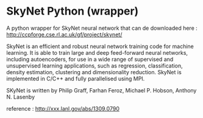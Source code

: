 SkyNet Python (wrapper)
==============

A python wrapper for SkyNet neural network that can de downloaded here :
http://ccpforge.cse.rl.ac.uk/gf/project/skynet/

SkyNet is an efficient and robust neural
network training code for machine
learning. It is able to train large and
deep feed-forward neural networks,
including autoencoders, for use in a
wide range of supervised and
unsupervised learning applications, such
as regression, classification, density
estimation, clustering and
dimensionality reduction. SkyNet is
implemented in C/C++ and fully
parallelised using MPI.

SKyNet is written by Philip Graff, Farhan Feroz, Michael P. Hobson, Anthony N. Lasenby

reference : http://xxx.lanl.gov/abs/1309.0790
